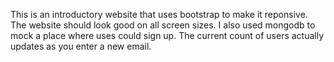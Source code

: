 This is an introductory website that uses bootstrap to make it reponsive. The website should look good on all screen sizes. 
I also used mongodb to mock a place where uses could sign up. The current count of users actually updates as you enter a new email.

